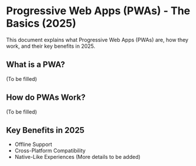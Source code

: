 # Progressive Web Apps (PWAs) - The Basics (2025)

This document explains what Progressive Web Apps (PWAs) are, how they work, and their key benefits in 2025.

## What is a PWA?
(To be filled)

## How do PWAs Work?
(To be filled)

## Key Benefits in 2025
*   Offline Support
*   Cross-Platform Compatibility
*   Native-Like Experiences
(More details to be added)
